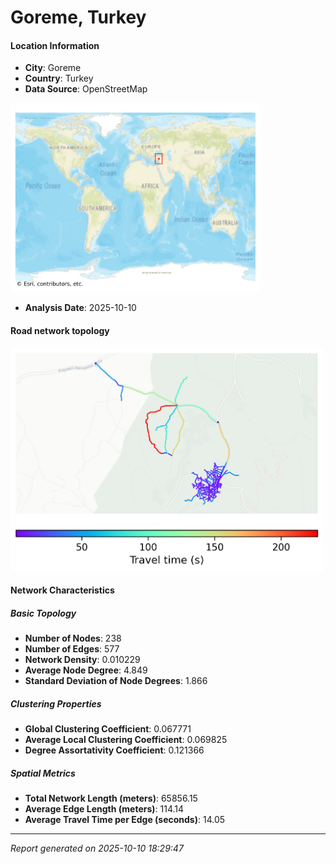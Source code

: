 # Goreme, Turkey

#### Location Information

- **City**: Goreme
- **Country**: Turkey
- **Data Source**: OpenStreetMap
<img src="Goreme_location.png" alt="Goreme Location Map" width="400" />

- **Analysis Date**: 2025-10-10

#### Road network topology

<img src="Goreme_network_map.png" alt="Goreme Road Network Map" width="500"/>

#### Network Characteristics

##### Basic Topology

- **Number of Nodes**: 238
- **Number of Edges**: 577
- **Network Density**: 0.010229
- **Average Node Degree**: 4.849
- **Standard Deviation of Node Degrees**: 1.866

##### Clustering Properties

- **Global Clustering Coefficient**: 0.067771
- **Average Local Clustering Coefficient**: 0.069825
- **Degree Assortativity Coefficient**: 0.121366

##### Spatial Metrics

- **Total Network Length (meters)**: 65856.15
- **Average Edge Length (meters)**: 114.14
- **Average Travel Time per Edge (seconds)**: 14.05

---
*Report generated on 2025-10-10 18:29:47*
